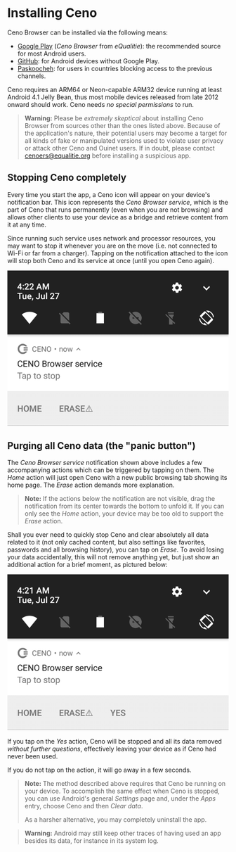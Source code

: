 # Installing Ceno

Ceno Browser can be installed via the following means:

- [Google Play][ceno-gplay] (*Ceno Browser* from *eQualitie*): the recommended source for most Android users.
- [GitHub][ceno-gh]: for Android devices without Google Play.
- [Paskoocheh][ceno-pask]: for users in countries blocking access to the previous channels.

[ceno-gplay]: https://play.google.com/store/apps/details?id=ie.equalit.ceno
[ceno-gh]: https://github.com/censorship-no/ceno-browser/releases
[ceno-pask]: https://paskoocheh.com/tools/124/android.html

Ceno requires an ARM64 or Neon-capable ARM32 device running at least Android 4.1 Jelly Bean, thus most mobile devices released from late 2012 onward should work.  Ceno needs *no special permissions* to run.

> **Warning:** Please be *extremely skeptical* about installing Ceno Browser from sources other than the ones listed above.  Because of the application's nature, their potential users may become a target for all kinds of fake or manipulated versions used to violate user privacy or attack other Ceno and Ouinet users.  If in doubt, please contact <cenoers@equalitie.org> before installing a suspicious app.

## Stopping Ceno completely

Every time you start the app, a Ceno icon will appear on your device's notification bar.  This icon represents the *Ceno Browser service*, which is the part of Ceno that runs permanently (even when you are not browsing) and allows other clients to use your device as a bridge and retrieve content from it at any time.

Since running such service uses network and processor resources, you may want to stop it whenever you are on the move (i.e. not connected to Wi-Fi or far from a charger).  Tapping on the notification attached to the icon will stop both Ceno and its service at once (until you open Ceno again).

![Figure: Tap on the notification to stop the Ceno service](images/tap-stop.png)

## Purging all Ceno data (the "panic button")

The *Ceno Browser service* notification shown above includes a few accompanying actions which can be triggered by tapping on them.  The *Home* action will just open Ceno with a new public browsing tab showing its home page.  The *Erase* action demands more explanation.

> **Note:** If the actions below the notification are not visible, drag the notification from its center towards the bottom to unfold it.  If you can only see the *Home* action, your device may be too old to support the *Erase* action.

Shall you ever need to quickly stop Ceno and clear absolutely all data related to it (not only cached content, but also settings like favorites, passwords and all browsing history), you can tap on *Erase*.  To avoid losing your data accidentally, this will not remove anything yet, but just show an additional action for a brief moment, as pictured below:

![Figure: The last action stops Ceno and clears all its data](images/tap-purge.png)

If you tap on the *Yes* action, Ceno will be stopped and all its data removed *without further questions*, effectively leaving your device as if Ceno had never been used.

If you do not tap on the action, it will go away in a few seconds.

> **Note:** The method described above requires that Ceno be running on your device.  To accomplish the same effect when Ceno is stopped, you can use Android's general *Settings* page and, under the *Apps* entry, choose Ceno and then *Clear data*.
>
> As a harsher alternative, you may completely uninstall the app.

> **Warning:** Android may still keep other traces of having used an app besides its data, for instance in its system log.
